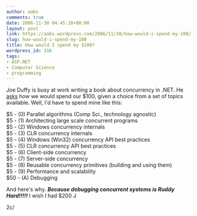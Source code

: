 ```yaml
---
author: aabs
comments: true
date: 2006-11-30 04:45:10+00:00
layout: post
link: https://aabs.wordpress.com/2006/11/30/how-would-i-spend-my-100/
slug: how-would-i-spend-my-100
title: How would I spend my $100?
wordpress_id: 316
tags:
- ASP.NET
- Computer Science
- programming
---
```


Joe Duffy is busy at work writing a book about concurrency in .NET. He [asks](http://www.bluebytesoftware.com/blog/PermaLink,guid,20a3f9c3-c33b-4403-8598-ed943b578f25.aspx) how we would spend our $100, given a choice from a set of topics available. Well, I'd have to spend mine like this:


$5 - (0) Parallel algorithms (Comp Sci., technology agnostic)  
$5 - (1) Architecting large scale concurrent programs  
$5 - (2) Windows concurrency internals  
$5 - (3) CLR concurrency internals  
$5 - (4) Windows (Win32) concurrency API best practices  
$5 - (5) CLR concurrency API best practices  
$5 - (6) Client-side concurrency  
$5 - (7) Server-side concurrency  
$5 - (8) Reusable concurrency primitives (building and using them)  
$5 - (9) Performance and scalability  
$50 - (A) Debugging


And here's why. **_Because debugging concurrent systems is Ruddy Hard!!!!!_**  I wish I had $200 J
	

2c/
